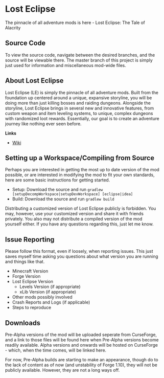 # Lost Eclipse
The pinnacle of all adventure mods is here - Lost Eclipse: The Tale of Alacrity

## Source Code
To view the source code, navigate between the desired branches, and the source will be viewable there. The master branch of this project is simply just used for information and miscellaneous mod-wide files.

## About Lost Eclipse
Lost Eclipse (LE) is simply the pinnacle of all adventure mods. Built from the foundation up centered around a unique, expansive storyline, you will be doing more than just killing bosses and raiding dungeons. Alongside the storyline, Lost Eclipse brings in several new and innovative features, from custom weapon and item leveling systems, to unique, complex dungeons with randomized loot rewards. Essentially, our goal is to create an adventure journey like nothing ever seen before.

**Links**
* [Wiki](https://github.com/TheXFactor117/Lost-Eclipse/wiki)

## Setting up a Workspace/Compiling from Source
Perhaps you are interested in getting the most up to date version of the mod possible, or are interested in modifying the mod to fit your own standards, here are some basic instructions for getting started.

* Setup: Download the source and run `gradlew [setupDecompWorkspace|setupDevWorkspace] [eclipse|idea]`
* Build: Download the source and run `gradlew build`

Distributing a customized version of Lost Eclipse publicly is forbidden. You may, however, use your customized version and share it with friends privately. You also may not distribute a compiled version of the mod yourself either. If you have any questions regarding this, just let me know.

## Issue Reporting
Please follow this format, even if loosely, when reporting issues. This just saves myself time asking you questions about what version you are running and things like that.

* Minecraft Version
* Forge Version
* Lost Eclipse Version
  * Levels Version (if appropriate)
  * xLib Version (if appropriate)
* Other mods possibly involved
* Crash Reports and Logs (if applicable)
* Steps to reproduce

## Downloads
Pre-Alpha versions of the mod will be uploaded seperate from CurseForge, and a link to those files will be found here when Pre-Alpha versions become readily available. Alpha versions and onwards will be hosted on CurseForge - which, when the time comes, will be linked here.

For now, Pre-Alpha builds are starting to make an appearance, though do to the lack of content as of now (and unstability of Forge 1.10), they will not be publicly available. However, they are not a long ways off.
